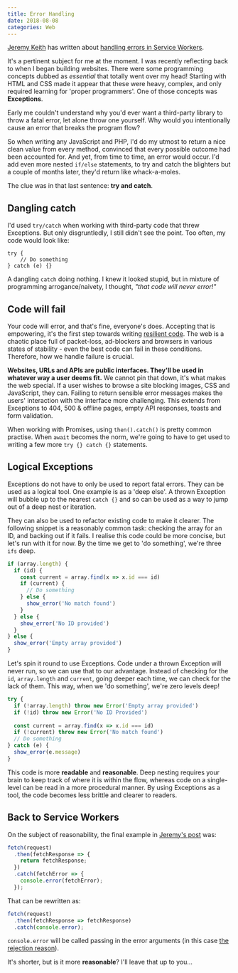 ```yaml
---
title: Error Handling
date: 2018-08-08
categories: Web
---
```



[Jeremy Keith](https://adactio.com) has written about [handling errors in Service Workers](https://adactio.com/journal/14241).

It's a pertinent subject for me at the moment. I was recently reflecting back to when I began building websites. There were some programming concepts dubbed as _essential_ that totally went over my head! Starting with HTML and CSS made it appear that these were heavy, complex, and only required learning for 'proper programmers'. One of those concepts was **Exceptions**.

Early me couldn't understand why you'd ever want a third-party library to throw a fatal error, let alone throw one yourself. Why would you intentionally cause an error that breaks the program flow?

So when writing any JavaScript and PHP, I'd do my utmost to return a nice clean value from every method, convinced that every possible outcome had been accounted for. And yet, from time to time, an error would occur. I'd add even more nested `if/else` statements, to try and catch the blighters but a couple of months later, they'd return like whack-a-moles.

The clue was in that last sentence: **try and catch**.

## Dangling catch

I'd used `try/catch` when working with third-party code that threw Exceptions. But only disgruntledly, I still didn't see the point. Too often, my code would look like:

```
try {
    // Do something
} catch (e) {}
```

A dangling `catch` doing nothing. I knew it looked stupid, but in mixture of programming arrogance/naivety, I thought, _"that code will never error!"_

## Code will fail

Your code will error, and that's fine, everyone's does. Accepting that is empowering, it's the first step towards writing [resilient code](https://resilientwebdesign.com/). The web is a chaotic place full of packet-loss, ad-blockers and browsers in various states of stability - even the best code can fail in these conditions. Therefore, how we handle failure is crucial.

**Websites, URLs and APIs are public interfaces. They'll be used in whatever way a user deems fit.** We cannot pin that down, it's what makes the web special. If a user wishes to browse a site blocking images, CSS and JavaScript, they can. Failing to return sensible error messages makes the users' interaction with the interface more challenging. This extends from Exceptions to 404, 500 & offline pages, empty API responses, toasts and form validation.

When working with Promises, using `then().catch()` is pretty common practise. When `await` becomes the norm, we're going to have to get used to writing a few more `try {} catch {}` statements.

## Logical Exceptions

Exceptions do not have to only be used to report fatal errors. They can be used as a logical tool. One example is as a 'deep else'. A thrown Exception will bubble up to the nearest `catch {}` and so can be used as a way to jump out of a deep nest or iteration.

They can also be used to refactor existing code to make it clearer. The following snippet is a reasonably common task: checking the array for an ID, and backing out if it fails. I realise this code could be more concise, but let's run with it for now. By the time we get to 'do something', we're three `ifs` deep.

```js
if (array.length) {
  if (id) {
    const current = array.find(x => x.id === id)
    if (current) {
      // Do something
    } else {
      show_error('No match found')
    }
  } else {
    show_error('No ID provided')
  }
} else {
  show_error('Empty array provided')
}
```

Let's spin it round to use Exceptions. Code under a thrown Exception will never run, so we can use that to our advantage. Instead of checking for the `id`, `array.length` and `current`, going deeper each time, we can check for the lack of them. This way, when we 'do something', we're zero levels deep!

```js
try {
  if (!array.length) throw new Error('Empty array provided')
  if (!id) throw new Error('No ID Provided')
  
  const current = array.find(x => x.id === id)
  if (!current) throw new Error('No match found')
  // Do something
} catch (e) {
  show_error(e.message)
}
```

This code is more **readable** and **reasonable**. Deep nesting requires your brain to keep track of where it is within the flow, whereas code on a single-level can be read in a more procedural manner. By using Exceptions as a tool, the code becomes less brittle and clearer to readers.

## Back to Service Workers

On the subject of reasonability, the final example in [Jeremy's post](https://adactio.com/journal/14241) was:

```js
fetch(request)
  .then(fetchResponse => {
    return fetchResponse;
  })
  .catch(fetchError => {
    console.error(fetchError);
  });
```

That can be rewritten as:

```js
fetch(request)
  .then(fetchResponse => fetchResponse)
  .catch(console.error);
```

`console.error` will be called passing in the error arguments (in this case [the rejection reason](https://developer.mozilla.org/en-US/docs/Web/JavaScript/Reference/Global_Objects/Promise/catch#Parameters)).

It's shorter, but is it more **reasonable**? I'll leave that up to you...

